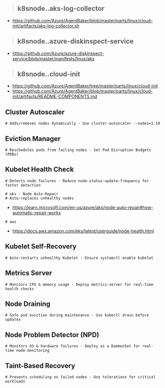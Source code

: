 > ## k8snode..aks-log-collector

- https://github.com/Azure/AgentBaker/blob/master/parts/linux/cloud-init/artifacts/aks-log-collector.sh

> ## k8snode..azure-diskinspect-service

- https://github.com/Azure/azure-diskinspect-service/blob/master/manifests/linux/aks

> ## k8snode..cloud-init
- https://github.com/Azure/AgentBaker/tree/master/parts/linux/cloud-init
- https://github.com/Azure/AgentBaker/blob/master/parts/linux/cloud-init/artifacts/README-COMPONENTS.md

## Cluster Autoscaler

```
# Adds/removes nodes dynamically - Use cluster-autoscaler --nodes=1:10
```
  
## Eviction Manager

```
# Reschedules pods from failing nodes - Set Pod Disruption Budgets (PDBs)
```

## Kubelet Health Check

```
# Detects node failures - Reduce node-status-update-frequency for faster detection
```

```
# aks - Node Auto-Repair
# Auto-replaces unhealthy nodes
```

- https://learn.microsoft.com/en-us/azure/aks/node-auto-repair#how-automatic-repair-works
  
```
# aws
```

- https://docs.aws.amazon.com/eks/latest/userguide/node-health.html

## Kubelet Self-Recovery

```
# Auto-restarts unhealthy Kubelet - Ensure systemctl enable kubelet
```

## Metrics Server

```
# Monitors CPU & memory usage - Deploy metrics-server for real-time health checks
```

## Node Draining

```
# Safe pod eviction during maintenance - Use kubectl drain before updates
```

## Node Problem Detector (NPD)

```
# Monitors OS & hardware failures - Deploy as a DaemonSet for real-time node monitoring
```

## Taint-Based Recovery

```
# Prevents scheduling on failed nodes - Use tolerations for critical workloads
```
